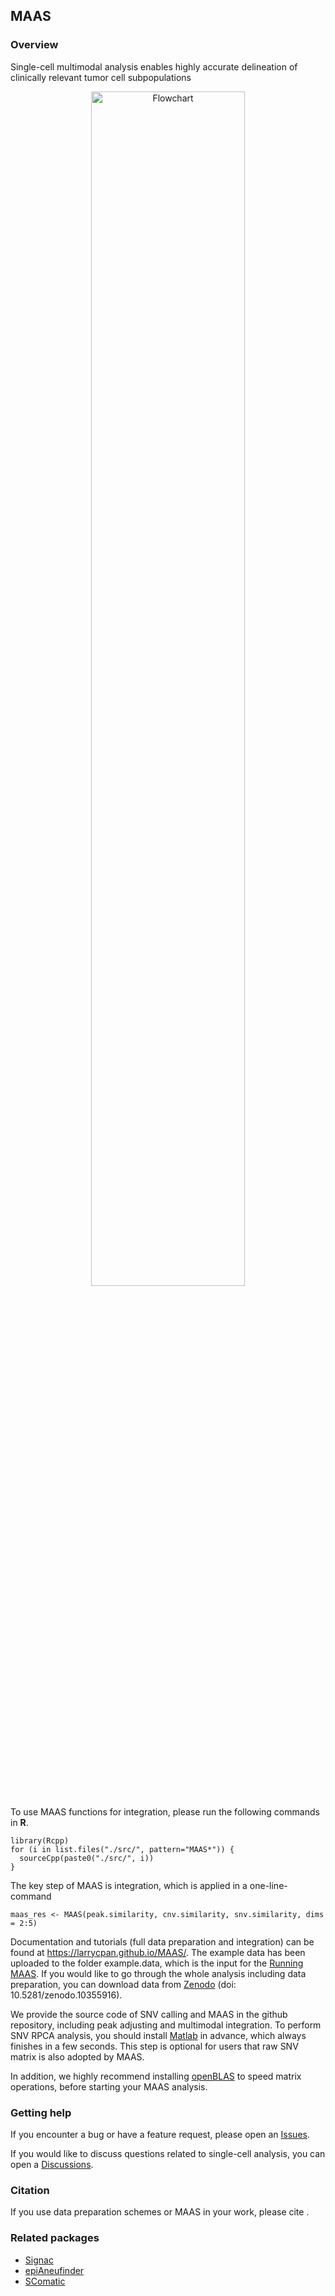 ## MAAS
### Overview
Single-cell multimodal analysis enables highly accurate delineation of clinically relevant tumor cell subpopulations

<p align="center">



<img src="http://bioinfo.szbl.ac.cn/share/MAAS_data/Figure 1.png" alt="Flowchart" style="width: 70%">

<p align="center">

To use MAAS functions for integration, please run the following commands in __R__.
```
library(Rcpp)
for (i in list.files("./src/", pattern="MAAS*")) {
  sourceCpp(paste0("./src/", i))
}
```

The key step of MAAS is integration, which is applied in a one-line-command
```
maas_res <- MAAS(peak.similarity, cnv.similarity, snv.similarity, dims = 2:5)
```
Documentation and tutorials (full data preparation and integration) can be found at <https://larrycpan.github.io/MAAS/>. The example data has been uploaded to the folder example.data, which is the input for the [Running MAAS](https://larrycpan.github.io/MAAS/6.MAAS.html). If you would like to go through the whole analysis including data preparation, you can download data from [Zenodo](https://zenodo.org/) (doi: 10.5281/zenodo.10355916).

We provide the source code of SNV calling and MAAS in the github repository, including peak adjusting and multimodal integration.
To perform SNV RPCA analysis, you should install [Matlab](https://www.mathworks.com/products/matlab.html) in advance, which always finishes in a few seconds. 
This step is optional for users that raw SNV matrix is also adopted by MAAS.

In addition, we highly recommend installing [openBLAS](https://github.com/OpenMathLib/OpenBLAS) to speed matrix operations, before starting your MAAS analysis.

### Getting help

If you encounter a bug or have a feature request, please open an [Issues](https://github.com/Larrycpan/MAAS/issues).

If you would like to discuss questions related to single-cell analysis,
you can open a [Discussions](https://github.com/Larrycpan/MAAS/discussions).

### Citation

If you use data preparation schemes or MAAS in your work, please cite <xxx>.

### Related packages
-  [Signac](https://stuartlab.org/signac/)
-  [epiAneufinder](https://github.com/colomemaria/epiAneufinder)
-  [SComatic](https://github.com/cortes-ciriano-lab/SComatic)
